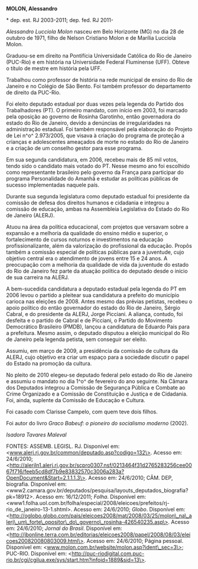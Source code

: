 **MOLON, Alessandro**

\* dep. est. RJ 2003-2011; dep. fed. RJ 2011-

*Alessandro Lucciola Molon* nasceu em Belo Horizonte (MG) no dia 28 de
outubro de 1971, filho de Nelson Cristiano Molon e de Marília Lucciola
Molon.

Graduou-se em direito na Pontifícia Universidade Católica do Rio de
Janeiro (PUC-Rio) e em história na Universidade Federal Fluminense
(UFF). Obteve o título de mestre em história pela UFF.

Trabalhou como professor de história na rede municipal de ensino do Rio
de Janeiro e no Colégio de São Bento. Foi também professor do
departamento de direito da PUC-Rio.

Foi eleito deputado estadual por duas vezes pela legenda do Partido dos
Trabalhadores (PT). O primeiro mandato, com início em 2003, foi marcado
pela oposição ao governo de Rosinha Garotinho, então governadora do
estado do Rio de Janeiro, devido a denúncias de irregularidades na
administração estadual. Foi também responsável pela elaboração do
Projeto de Lei n^o^ 2.973/2005, que visava à criação do programa de
proteção a crianças e adolescentes ameaçados de morte no estado do Rio
de Janeiro e a criação de um conselho gestor para esse programa.

Em sua segunda candidatura, em 2006, recebeu mais de 85 mil votos, tendo
sido o candidato mais votado do PT. Nesse mesmo ano foi escolhido como
representante brasileiro pelo governo da França para participar do
programa Personalidade do Amanhã e estudar as políticas públicas de
sucesso implementadas naquele país.

Durante sua segunda legislatura como deputado estadual foi presidente da
comissão de defesa dos direitos humanos e cidadania e integrou a
comissão de educação, ambas na Assembleia Legislativa do Estado do Rio
de Janeiro (ALERJ).

Atuou na área da política educacional, com projetos que versavam sobre a
expansão e a melhoria da qualidade do ensino médio e superior, o
fortalecimento de cursos noturnos e investimentos na educação
profissionalizante, além da valorização do profissional da educação.
Propôs também a comissão especial de políticas públicas para a
juventude, cujo objetivo central era o atendimento de jovens entre 15 e
24 anos. A preocupação com a melhoria da qualidade de vida da juventude
do estado do Rio de Janeiro fez parte da atuação política do deputado
desde o início de sua carreira na ALERJ.

A bem-sucedida candidatura a deputado estadual pela legenda do PT em
2006 levou o partido a pleitear sua candidatura a prefeito do município
carioca nas eleições de 2008. Antes mesmo das prévias petistas, recebeu
o apoio político do então governador do estado do Rio de Janeiro, Sérgio
Cabral, e do presidente da ALERJ, Jorge Picciani. A aliança, contudo,
foi desfeita e o partido de Cabral e de Picciani, o Partido do Movimento
Democrático Brasileiro (PMDB), lançou a candidatura de Eduardo Pais para
a prefeitura. Mesmo assim, o deputado disputou a eleição municipal do
Rio de Janeiro pela legenda petista, sem conseguir ser eleito.

Assumiu, em março de 2009, a presidência da comissão de cultura da
ALERJ, cujo objetivo era criar um espaço para a sociedade discutir o
papel do Estado na promoção da cultura.

No pleito de 2010 elegeu-se deputado federal pelo estado do Rio de
Janeiro e assumiu o mandato no dia 1^o^ de fevereiro do ano seguinte. Na
Câmara dos Deputados integrou a Comissão de Segurança Pública e Combate
ao Crime Organizado e a Comissão de Constituição e Justiça e de
Cidadania. Foi, ainda, suplente da Comissão de Educação e Cultura.

Foi casado com Clarisse Campelo, com quem teve dois filhos.

Foi autor do livro *Graco Babeuf: o pioneiro do socialismo moderno*
(2002).

*Isadora Tavares Maleval*

FONTES: ASSEMB. LEGISL. RJ. Disponível em:
\<www.alerj.rj.gov.br/common/deputado.asp?codigo=132\>. Acesso em:
24/6/2010;
\<http://alerjln1.alerj.rj.gov.br/scpro0307.nsf/0213464f31d2765283256cee0067f716/feeb5cd8df7b9e83832570c3006a283a?OpenDocument&Start=2.1.1.1.3\>.
Acesso em: 24/6/2010; CÂM. DEP, biografia. Disponível em:
\<www2.camara.gov.br/deputados/pesquisa/layouts\_deputados\_biografia?pk=18912\>.
Acesso em: 16/12/2011; *Folha*. Disponível em:
\<www1.folha.uol.com.br/folha/especial/2008/eleicoes/prefeitos/rj-rio\_de\_janeiro-13-1.shtml\>.
Acesso em: 24/6/2010; *Globo*. Disponível em:
\<http://oglobo.globo.com/pais/eleicoes2008/mat/2008/03/25/molon\_na\_alerj\_um\_forte\_opositor\_do\_governo\_rosinha-426540235.asp\>.
Acesso em: 24/6/2010; *Jornal do Brasil*. Disponível em:
\<http://jbonline.terra.com.br/editorias/eleicoes2008/papel/2008/08/03/eleicoes200820080803009.html\>.
Acesso em: 24/6/2010; Página pessoal. Disponível em:
\<www.molon.com.br/website/molon.asp?ident\_sec=3\>; PUC-RIO. Disponível
em:
\<http://puc-riodigital.com.puc-rio.br/cgi/cgilua.exe/sys/start.htm?infoid=1889&sid=13\>.
